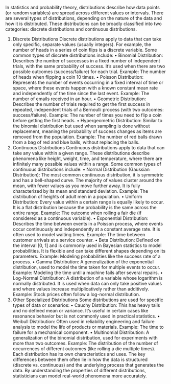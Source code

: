 In statistics and probability theory, distributions describe how data points (or random variables) are spread across different values or intervals. There are several types of distributions, depending on the nature of the data and how it is distributed. These distributions can be broadly classified into two categories: discrete distributions and continuous distributions.
1. Discrete Distributions
Discrete distributions apply to data that can take only specific, separate values (usually integers). For example, the number of heads in a series of coin flips is a discrete variable.
Some common types of discrete distributions include:
•	Binomial Distribution: Describes the number of successes in a fixed number of independent trials, with the same probability of success. It’s used when there are two possible outcomes (success/failure) for each trial. Example: The number of heads when flipping a coin 10 times.
•	Poisson Distribution: Represents the number of events occurring in a fixed interval of time or space, where these events happen with a known constant mean rate and independently of the time since the last event. Example: The number of emails received in an hour.
•	Geometric Distribution: Describes the number of trials required to get the first success in repeated, independent trials of a Bernoulli process (with two outcomes: success/failure). Example: The number of times you need to flip a coin before getting the first heads.
•	Hypergeometric Distribution: Similar to the binomial distribution but used when sampling is done without replacement, meaning the probability of success changes as items are removed from the population. Example: The number of red balls drawn from a bag of red and blue balls, without replacing the balls.
2. Continuous Distributions
Continuous distributions apply to data that can take any value within a given range. These distributions describe phenomena like height, weight, time, and temperature, where there are infinitely many possible values within a range.
Some common types of continuous distributions include:
•	Normal Distribution (Gaussian Distribution): The most common continuous distribution, it is symmetric and has a bell-shaped curve. The majority of values cluster around the mean, with fewer values as you move further away. It is fully characterized by its mean and standard deviation. Example: The distribution of heights of adult men in a population.
•	Uniform Distribution: Every value within a certain range is equally likely to occur. It is a flat distribution because the probability is the same across the entire range. Example: The outcome when rolling a fair die (if considered as a continuous variable).
•	Exponential Distribution: Describes the time between events in a Poisson process, where events occur continuously and independently at a constant average rate. It is often used to model waiting times. Example: The time between customer arrivals at a service counter.
•	Beta Distribution: Defined on the interval [0, 1] and is commonly used in Bayesian statistics to model probabilities. It is flexible and can take different shapes depending on its parameters. Example: Modeling probabilities like the success rate of a process.
•	Gamma Distribution: A generalization of the exponential distribution, used to model the time taken for multiple events to occur. Example: Modeling the time until a machine fails after several repairs.
•	Log-Normal Distribution: A distribution of a variable whose logarithm is normally distributed. It is used when data can only take positive values and where values increase multiplicatively rather than additively. Example: Stock prices often follow a log-normal distribution.
3. Other Specialized Distributions
Some distributions are used for specific types of data or scenarios:
•	Cauchy Distribution: This has heavy tails and no defined mean or variance. It’s useful in certain cases like resonance behavior but is not commonly used in practical statistics.
•	Weibull Distribution: Often used in reliability engineering and failure analysis to model the life of products or materials. Example: The time to failure for a mechanical component.
•	Multinomial Distribution: A generalization of the binomial distribution, used for experiments with more than two outcomes. Example: The distribution of the number of occurrences of different outcomes (like rolling a die multiple times).
Each distribution has its own characteristics and uses. The key differences between them often lie in how the data is structured (discrete vs. continuous) and the underlying process that generates the data. By understanding the properties of different distributions, statisticians can model real-world phenomena more accurately.

